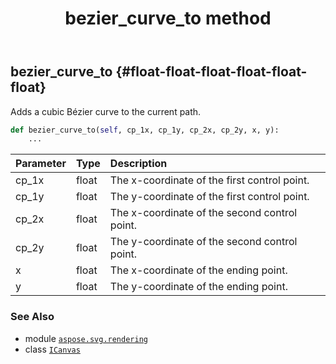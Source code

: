 ﻿---
title: bezier_curve_to method
second_title: Aspose.SVG for Python via .NET API References
description: 
type: docs
weight: 50
url: /python-net/aspose.svg.rendering/icanvas/bezier_curve_to/
is_root: false
---

## bezier_curve_to {#float-float-float-float-float-float}

Adds a cubic Bézier curve to the current path.



```python
def bezier_curve_to(self, cp_1x, cp_1y, cp_2x, cp_2y, x, y):
    ...
```


| Parameter | Type | Description |
| :- | :- | :- |
| cp_1x | float | The x-coordinate of the first control point. |
| cp_1y | float | The y-coordinate of the first control point. |
| cp_2x | float | The x-coordinate of the second control point. |
| cp_2y | float | The y-coordinate of the second control point. |
| x | float | The x-coordinate of the ending point. |
| y | float | The y-coordinate of the ending point. |



### See Also
* module [`aspose.svg.rendering`](../../)
* class [`ICanvas`](/svg/python-net/aspose.svg.rendering/icanvas)
